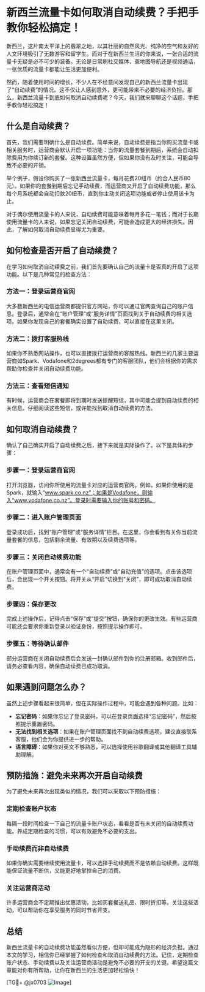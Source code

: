 # 新西兰流量卡如何取消自动续费？手把手教你轻松搞定！

新西兰，这片南太平洋上的翡翠之地，以其壮丽的自然风光、纯净的空气和友好的人文环境吸引了无数游客和留学生。而对于在新西兰生活的你来说，一张合适的流量卡无疑是必不可少的装备。无论是日常刷社交媒体、查地图导航还是视频通话，一张优质的流量卡都能让生活更加便利。

然而，随着使用时间的增长，不少人在不经意间发现自己的新西兰流量卡出现了“自动续费”的情况。这不仅让人感到意外，更可能带来不必要的经济负担。那么，新西兰流量卡到底如何取消自动续费呢？今天，我们就来聊聊这个话题，手把手教你轻松搞定！

## 什么是自动续费？

首先，我们需要明确什么是自动续费。简单来说，自动续费是指当你购买流量卡或相关服务时，运营商会默认开启一项功能：当你的流量套餐到期后，系统会自动扣除费用为你续订新的套餐。这种设置虽然方便，但如果你没有及时关注，可能会导致不必要的开销。

举个例子，假设你购买了一张新西兰流量卡，每月花费20纽币（约合人民币80元）。如果你的套餐到期后忘记手动续费，而运营商又开启了自动续费功能，那么每个月系统都会自动扣款20纽币，直到你主动关闭这项功能或者停止使用该卡为止。

对于偶尔使用流量卡的人来说，自动续费可能意味着每月多花一笔钱；而对于长期使用流量卡的人来说，如果忘记关闭自动续费，可能会造成更大的经济损失。因此，了解如何取消自动续费显得尤为重要。

## 如何检查是否开启了自动续费？

在学习如何取消自动续费之前，我们首先要确认自己的流量卡是否真的开启了这项功能。以下是几种常见的检查方法：

### 方法一：登录运营商官网
大多数新西兰的电信运营商都提供官方网站，你可以通过官网查询自己的账户信息。登录后，通常会在“账户管理”或“服务详情”页面找到关于自动续费的相关选项。如果你发现自己的套餐确实设置了自动续费，可以直接在这里关闭。

### 方法二：拨打客服热线
如果你不熟悉网站操作，也可以直接拨打运营商的客服热线。新西兰的几家主要运营商如Spark、Vodafone和2degrees都有专门的客服团队，他们会根据你的需求帮助你检查并关闭自动续费功能。

### 方法三：查看短信通知
有时候，运营商会在套餐即将到期时发送提醒短信，其中可能会提到自动续费的相关信息。仔细阅读这些短信，或许能找到取消自动续费的方法。

## 如何取消自动续费？

确认了自己确实开启了自动续费之后，接下来就是实际操作了。以下是具体的步骤：

### 步骤一：登录运营商官网
打开浏览器，访问你所使用的流量卡对应的运营商官网。例如，如果你使用的是Spark，就输入“www.spark.co.nz”；如果是Vodafone，则输入“www.vodafone.co.nz”。登录时需要输入你的账号和密码。

### 步骤二：进入账户管理页面
登录成功后，找到“账户管理”或“服务详情”栏目。在这里，你会看到有关你当前流量套餐的信息，包括剩余流量、有效期以及续费选项等。

### 步骤三：关闭自动续费功能
在账户管理页面中，通常会有一个“自动续费”或“自动充值”的选项。点击该选项后，会出现一个开关按钮。将开关从“开启”切换到“关闭”，即可成功取消自动续费。

### 步骤四：保存更改
完成上述操作后，记得点击“保存”或“提交”按钮，确保你的更改生效。有些运营商可能还会要求你重新登录以验证身份，按照提示操作即可。

### 步骤五：等待确认邮件
部分运营商在关闭自动续费后会发送一封确认邮件到你的注册邮箱。收到邮件后，请务必查看内容，确保自动续费已成功取消。

## 如果遇到问题怎么办？

虽然上述步骤看起来很简单，但在实际操作过程中，可能会遇到各种问题。比如：

- **忘记密码**：如果你忘记了登录密码，可以在登录页面选择“忘记密码”，然后按照提示重置密码。
- **无法找到相关选项**：如果在账户管理页面找不到自动续费选项，建议直接联系客服，他们会为你提供进一步的帮助。
- **语言障碍**：如果你对英文不够熟悉，可以选择使用谷歌翻译或其他翻译工具辅助理解。

## 预防措施：避免未来再次开启自动续费

为了避免未来再次出现类似的情况，我们可以采取以下预防措施：

### 定期检查账户状态
每隔一段时间检查一下自己的流量卡账户状态，看看是否有未关闭的自动续费功能。养成定期检查的习惯，可以有效避免不必要的支出。

### 手动续费而非自动续费
如果你确实需要继续使用流量卡，可以选择手动续费而不是依赖自动续费。这样既能保证流量不断供，又能更好地掌控自己的消费。

### 关注运营商活动
许多运营商会不定期推出优惠活动，比如买套餐送礼品、限时折扣等。关注这些活动，可以帮助你在享受服务的同时节省开支。

## 总结

新西兰流量卡的自动续费功能虽然看似方便，但却可能成为隐形的经济负担。通过本文的学习，相信你已经掌握了如何检查和取消自动续费的方法。记住，定期检查账户状态、手动续费以及关注运营商活动是避免不必要的开支的关键。希望这篇文章能对你有所帮助，让你在新西兰的生活更加轻松愉快！

[TG💪+ @jx0703 ![Image](https://github.com/user-attachments/assets/dbca1d08-cadb-493c-b0ec-ad6f7a83f270)]